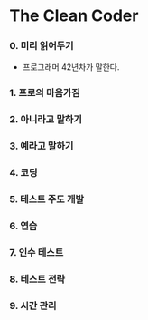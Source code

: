 # The Clean Coder


### 0. 미리 읽어두기
* 프로그래머 42년차가 말한다. 
### 1. 프로의 마음가짐
### 2. 아니라고 말하기
### 3. 예라고 말하기
### 4. 코딩
### 5. 테스트 주도 개발
### 6. 연습
### 7. 인수 테스트
### 8. 테스트 전략
### 9. 시간 관리

